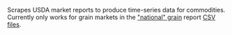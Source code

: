 Scrapes USDA market reports to produce time-series data for commodities. Currently only works for grain markets in the ["national" grain](http://www.ams.usda.gov/AMSv1.0/ams.fetchTemplateData.do?template=TemplateN&navID=MarketNewsAndTransportationData&leftNav=MarketNewsAndTransportationData&page=NationalGrainReports) report [CSV files](http://www.ams.usda.gov/mnreports/nw_gr901.txt).

